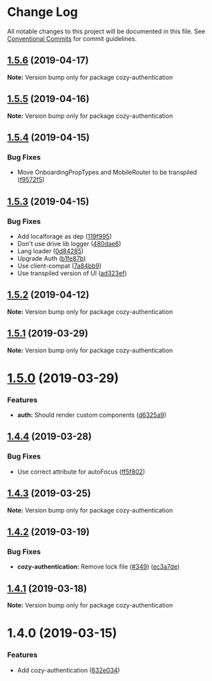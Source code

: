 # Change Log

All notable changes to this project will be documented in this file.
See [Conventional Commits](https://conventionalcommits.org) for commit guidelines.

<a name="1.5.6"></a>
## [1.5.6](https://github.com/cozy/cozy-libs/compare/cozy-authentication@1.5.5...cozy-authentication@1.5.6) (2019-04-17)




**Note:** Version bump only for package cozy-authentication

<a name="1.5.5"></a>
## [1.5.5](https://github.com/cozy/cozy-libs/compare/cozy-authentication@1.5.4...cozy-authentication@1.5.5) (2019-04-16)




**Note:** Version bump only for package cozy-authentication

<a name="1.5.4"></a>
## [1.5.4](https://github.com/cozy/cozy-libs/compare/cozy-authentication@1.5.3...cozy-authentication@1.5.4) (2019-04-15)


### Bug Fixes

* Move OnboardingPropTypes and MobileRouter to be transpiled ([f9572f5](https://github.com/cozy/cozy-libs/commit/f9572f5))




<a name="1.5.3"></a>
## [1.5.3](https://github.com/cozy/cozy-libs/compare/cozy-authentication@1.5.2...cozy-authentication@1.5.3) (2019-04-15)


### Bug Fixes

* Add localforage as dep ([119f995](https://github.com/cozy/cozy-libs/commit/119f995))
* Don't use drive lib logger ([480dae6](https://github.com/cozy/cozy-libs/commit/480dae6))
* Lang loader ([0d84285](https://github.com/cozy/cozy-libs/commit/0d84285))
* Upgrade Auth ([b1fe87b](https://github.com/cozy/cozy-libs/commit/b1fe87b))
* Use client-compat ([7a84bb9](https://github.com/cozy/cozy-libs/commit/7a84bb9))
* Use transpiled version of UI ([ad323ef](https://github.com/cozy/cozy-libs/commit/ad323ef))




<a name="1.5.2"></a>
## [1.5.2](https://github.com/cozy/cozy-libs/compare/cozy-authentication@1.5.1...cozy-authentication@1.5.2) (2019-04-12)




**Note:** Version bump only for package cozy-authentication

<a name="1.5.1"></a>
## [1.5.1](https://github.com/cozy/cozy-libs/compare/cozy-authentication@1.5.0...cozy-authentication@1.5.1) (2019-03-29)




**Note:** Version bump only for package cozy-authentication

<a name="1.5.0"></a>
# [1.5.0](https://github.com/cozy/cozy-libs/compare/cozy-authentication@1.4.4...cozy-authentication@1.5.0) (2019-03-29)


### Features

* **auth:** Should render custom components ([d6325a9](https://github.com/cozy/cozy-libs/commit/d6325a9))




<a name="1.4.4"></a>
## [1.4.4](https://github.com/cozy/cozy-libs/compare/cozy-authentication@1.4.3...cozy-authentication@1.4.4) (2019-03-28)


### Bug Fixes

* Use correct attribute for autoFocus ([ff5f802](https://github.com/cozy/cozy-libs/commit/ff5f802))




<a name="1.4.3"></a>
## [1.4.3](https://github.com/cozy/cozy-libs/compare/cozy-authentication@1.4.2...cozy-authentication@1.4.3) (2019-03-25)




**Note:** Version bump only for package cozy-authentication

<a name="1.4.2"></a>
## [1.4.2](https://github.com/cozy/cozy-libs/compare/cozy-authentication@1.4.1...cozy-authentication@1.4.2) (2019-03-19)


### Bug Fixes

* **cozy-authentication:** Remove lock file ([#349](https://github.com/cozy/cozy-libs/issues/349)) ([ec3a7de](https://github.com/cozy/cozy-libs/commit/ec3a7de))




<a name="1.4.1"></a>
## [1.4.1](https://github.com/cozy/cozy-libs/compare/cozy-authentication@1.4.0...cozy-authentication@1.4.1) (2019-03-18)




**Note:** Version bump only for package cozy-authentication

<a name="1.4.0"></a>
# 1.4.0 (2019-03-15)


### Features

* Add cozy-authentication ([632e034](https://github.com/cozy/cozy-libs/commit/632e034))
